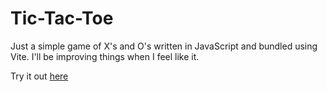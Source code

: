 # Tic-Tac-Toe

Just a simple game of X's and O's written in JavaScript and bundled using Vite. I'll be improving things when I feel like it.

Try it out [here](https://chrisharryk.github.io/tic-tac-toe)

